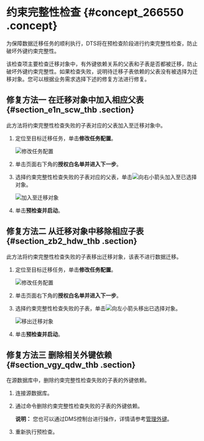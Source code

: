# 约束完整性检查 {#concept_266550 .concept}

为保障数据迁移任务的顺利执行，DTS将在预检查阶段进行约束完整性检查，防止破坏外键约束完整性。

该检查项主要检查迁移对象中，有外键依赖关系的父表和子表是否都被迁移，防止破坏外键约束完整性。如果检查失败，说明待迁移子表依赖的父表没有被选择为迁移对象。您可以根据业务需求选择下述的修复方法进行修复。

## 修复方法一 在迁移对象中加入相应父表 {#section_e1n_scw_thb .section}

此方法将约束完整性检查失败的子表对应的父表加入至迁移对象中。

1.  定位至目标迁移任务，单击**修改任务配置**。

    ![修改任务配置](http://static-aliyun-doc.oss-cn-hangzhou.aliyuncs.com/assets/img/17096/155840810647488_zh-CN.png)

2.  单击页面右下角的**授权白名单并进入下一步**。
3.  选择约束完整性检查失败的子表对应的父表，单击![向右小箭头](http://static-aliyun-doc.oss-cn-hangzhou.aliyuncs.com/assets/img/17096/155840810647483_zh-CN.png)加入至已选择对象。

    ![加入至迁移对象](http://static-aliyun-doc.oss-cn-hangzhou.aliyuncs.com/assets/img/17096/155840810647487_zh-CN.png)

4.  单击**预检查并启动**。

## 修复方法二 从迁移对象中移除相应子表 {#section_zb2_hdw_thb .section}

此方法将约束完整性检查失败的子表移出迁移对象，该表不进行数据迁移。

1.  定位至目标迁移任务，单击**修改任务配置**。

    ![修改任务配置](http://static-aliyun-doc.oss-cn-hangzhou.aliyuncs.com/assets/img/17096/155840810647488_zh-CN.png)

2.  单击页面右下角的**授权白名单并进入下一步**。
3.  选择约束完整性检查失败的子表，单击![向左小箭头](http://static-aliyun-doc.oss-cn-hangzhou.aliyuncs.com/assets/img/17096/155840810647482_zh-CN.png)移出已选择对象。

    ![移出迁移对象](http://static-aliyun-doc.oss-cn-hangzhou.aliyuncs.com/assets/img/17096/155840810647486_zh-CN.png)

4.  单击**预检查并启动**。

## 修复方法三 删除相关外键依赖 {#section_vgy_qdw_thb .section}

在源数据库中，删除约束完整性检查失败的子表的外键依赖。

1.  连接源数据库。
2.  通过命令删除约束完整性检查失败的子表的外键依赖。

    **说明：** 您也可以通过DMS控制台进行操作，详情请参考[管理外键](https://help.aliyun.com/document_detail/47923.html)。

3.  重新执行预检查。

